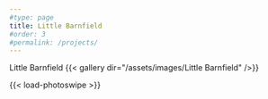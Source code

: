 ```yaml
---
#type: page
title: Little Barnfield
#order: 3
#permalink: /projects/
---
```

Little Barnfield
{{< gallery dir="/assets/images/Little Barnfield" />}}

{{< load-photoswipe >}}
